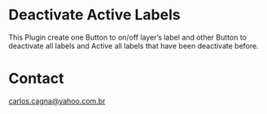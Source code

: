 # Deactivate Active Labels
This Plugin create one Button to on/off layer’s label and other Button to deactivate all labels and Active all labels that have been deactivate before.

# Contact
carlos.cagna@yahoo.com.br